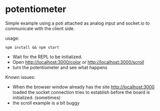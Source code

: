 potentiometer
=============

Simple example using a poti attached as analog input and socket.io to communicate with the client side.  

usage:  

    npm install && npm start  

- Wait for the REPL to be initialized.
- Open [http://localhost:3000/color](http://localhost:3000/color) or [http://localhost:3000/scroll](http://localhost:3000/scroll)
- turn the potentiometer and see what happens  
  

Known issues:  

- When the browser window already has the site [http://localhost:3000](http://localhost:3000) loaded the socket connection tries to establish before the board is initialized. (sometimes)  
- the scroll example is a bit buggy 